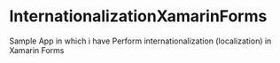 # InternationalizationXamarinForms

Sample App in which i have Perform internationalization (localization) in Xamarin Forms
